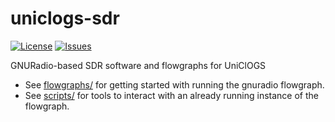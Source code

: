 # uniclogs-sdr

[![License](https://img.shields.io/github/license/oresat/uniclogs-sdr)](./LICENSE)
[![Issues](https://img.shields.io/github/issues/oresat/uniclogs-sdr)](https://github.com/oresat/uniclogs-sdr/issues)

GNURadio-based SDR software and flowgraphs for UniClOGS

* See [flowgraphs/](flowgraphs/README.md) for getting started with running the gnuradio flowgraph.
* See [scripts/](scripts/) for tools to interact with an already running instance of the flowgraph.

